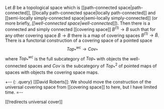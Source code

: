 Let $B$ be a topological space which is [[path-connected space|path-connected]], [[locally path-connected space|locally path-connected]] and [[semi-locally simply-connected space|semi-locally simply-connected]] (or more briefly, _[[well-connected space|well-connected]]_). Then there is a connected and simply connected [[covering space]] $B^{(1)} \to B$ such that for any other covering space $\widetilde{B} \to B$ there is a map of covering spaces $B^{(1)} \to \widetilde{B}$. There is a functorial construction of a covering space of a pointed space
$$
Top_*^{wc} \to Cov_*
$$
where $Top_*^{wc}$ is the full subcategory of $Top_*$ with objects the well-connected spaces and $Cov$ is the subcategory of $Top_*^2$ of pointed maps of spaces with objects the covering space maps.

+-- {: .query}
[[David Roberts]]: We should move the construction of the universal covering space from [[covering space]] to here, but I have limited time.
=--

[[!redirects universal cover]]